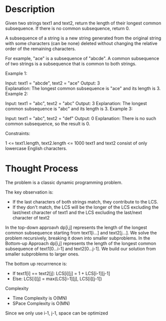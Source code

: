 # Description

Given two strings text1 and text2, return the length of their longest common subsequence. If there is no common subsequence, return 0.

A subsequence of a string is a new string generated from the original string with some characters (can be none) deleted without changing the relative order of the remaining characters.

For example, "ace" is a subsequence of "abcde".
A common subsequence of two strings is a subsequence that is common to both strings.

 

Example 1:

Input: text1 = "abcde", text2 = "ace" 
Output: 3  
Explanation: The longest common subsequence is "ace" and its length is 3.
Example 2:

Input: text1 = "abc", text2 = "abc"
Output: 3
Explanation: The longest common subsequence is "abc" and its length is 3.
Example 3:

Input: text1 = "abc", text2 = "def"
Output: 0
Explanation: There is no such common subsequence, so the result is 0.
 

Constraints:

1 <= text1.length, text2.length <= 1000
text1 and text2 consist of only lowercase English characters.

# Thought Process

The problem is a classic dynamic programming problem.

The key observation is:
- If the last characters of both strings match, they contribute to the LCS.
- If they don't match, the LCS will be the longer of the LCS excluding the last/next character of text1 and the LCS excluding the last/next character of text2

In the top-down approavh dp[i,j] represents the length of the longest common subsequence starting from text1[i...] and text2[j...]. We solve the problem recursively, breaking it down into smaller subproblems.
In the Bottom-up Approach dp[i,j] represents the length of the longest common subsequence of text1[0...i-1] and text2[0...j-1]. We build our solution from smaller subproblems to larger ones.

The bottom up recurrrence is:
- If text1[i] == text2[j]: LCS[i][j] = 1 + LCS[i-1][j-1]
- Else: LCS[i][j] = max(LCS[i-1][j], LCS[i][j-1])

Complexity

- Time Complexity is O(MN)
- SPace Complexity is O(MN)

Since we only use i-1, j-1, space can be optimized


